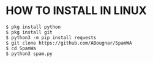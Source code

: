 # HOW TO INSTALL IN LINUX
```
$ pkg install python
$ pkg install git
$ python3 -m pip install requests
$ git clone https://github.com/ABougnar/SpamWA
$ cd SpamWa
$ python3 spam.py
```
